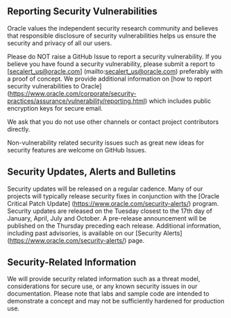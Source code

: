 ## Reporting Security Vulnerabilities

Oracle values the independent security research community and believes that
responsible disclosure of security vulnerabilities helps us ensure the
security and privacy of all our users.

Please do NOT raise a GitHub Issue to report a security vulnerability. If
you believe you have found a security vulnerability, please submit a report
to [secalert_us@oracle.com] (mailto:secalert_us@oracle.com) preferably with
a proof of concept. We provide additional information on [how to report
security vulnerabilities to Oracle] (https://www.oracle.com/corporate/security-practices/assurance/vulnerability/reporting.html) which includes
public encryption keys for secure email.

We ask that you do not use other channels or contact project contributors
directly.

Non-vulnerability related security issues such as great new ideas for security
features are welcome on GitHub Issues.

## Security Updates, Alerts and Bulletins

Security updates will be released on a regular cadence. Many of our projects
will typically release security fixes in conjunction with the [Oracle Critical
Patch Update] (https://www.oracle.com/security-alerts/) program. Security
updates are released on the Tuesday closest to the 17th day of January,
April, July and October. A pre-release announcement will be published on the
Thursday preceding each release. Additional information, including past
advisories, is available on our [Security Alerts] (https://www.oracle.com/security-alerts/) page.

## Security-Related Information

We will provide security related information such as a threat model,
considerations for secure use, or any known security issues in our
documentation. Please note that labs and sample code are intended to
demonstrate a concept and may not be sufficiently hardened for production use.
